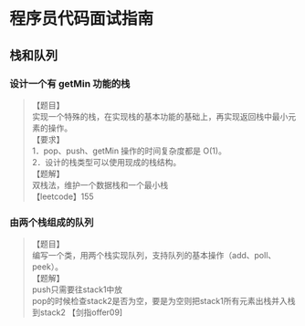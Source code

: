 # 程序员代码面试指南

## 栈和队列

### 设计一个有 getMin 功能的栈
>【题目】  
> 实现一个特殊的栈，在实现栈的基本功能的基础上，再实现返回栈中最小元素的操作。  
>【要求】  
> 1．pop、push、getMin 操作的时间复杂度都是 O(1)。  
> 2．设计的栈类型可以使用现成的栈结构。  
>【题解】  
> 双栈法，维护一个数据栈和一个最小栈  
>【leetcode】155

### 由两个栈组成的队列
>【题目】  
> 编写一个类，用两个栈实现队列，支持队列的基本操作（add、poll、peek）。  
>【题解】  
> push只需要往stack1中放  
> pop的时候检查stack2是否为空，要是为空则把stack1所有元素出栈并入栈到stack2
>【剑指offer09]